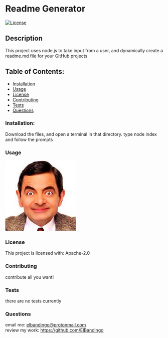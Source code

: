 # Readme Generator
[![License](https://img.shields.io/badge/License-Apache_2.0-blue.svg)](https://opensource.org/licenses/Apache-2.0)
## Description    
This project uses node.js to take input from a user, and dynamically create a readme.md file for your GitHub projects
## Table of Contents:
* [Installation](#installation)
* [Usage](#usage)
* [License](#license)
* [Contributing](#contributing)
* [Tests](#tests)
* [Questions](#questions)
### Installation:
Download the files, and open a terminal in that directory. type node index and follow the prompts
### Usage
![usage tutorial](assets/images/image.jpg)
### License
This project is licensed with:
Apache-2.0
### Contributing
contribute all you want!
### Tests
there are no tests currently
### Questions
email me: elbandingo@protonmail.com<br />
review my work: https://github.com/ElBandingo
